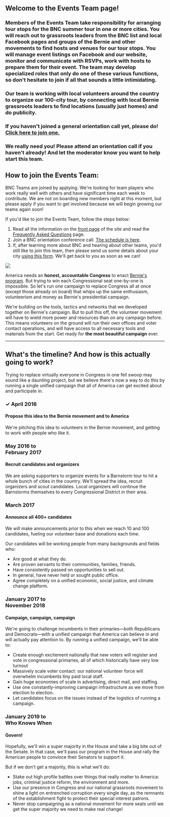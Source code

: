 <head>
    <meta charset="utf-8">
    <meta content="IE=edge" http-equiv="X-UA-Compatible">
    <meta content="width=device-width, initial-scale=1" name="viewport">
    <meta content="Let's elect a Brand New Congress that works for all." name="description">
    <meta content="brand, new, congress, bernie, sanders, political, revolution, elect, progressive, 2016, democrat" name="keywords">
    <meta content="Brand New Congress" name="author">
    <!--     Meta tags for Facebook   -->
    <meta content="http://brandnewcongress.org/eventsteam" property="og:url">
    <meta content="website" property="og:type">
    <meta content="Brand New Congress" property="og:title">
    <meta content="Let's elect a Brand New Congress that works for all." property="og:description">
    <meta content="http://brandnewcongress.github.io/assets/img/bnc-fb-share-img.png" property="og:image">
    <!-- font-awesome-icon-font-->
    <link rel="stylesheet" href="https://maxcdn.bootstrapcdn.com/font-awesome/4.5.0/css/font-awesome.min.css">
    <title>Brand New Congress | Events Team</title>
    <link href='https://fonts.googleapis.com/css?family=Open+Sans:400,700,800,300,600,400italic' rel='stylesheet' type='text/css'>
    <link href="/static-assets/css/toolkit-minimal.css" rel="stylesheet">
    <link href="/static-assets/css/application-minimal.css" rel="stylesheet">
    <link rel="stylesheet" type="text/css" href="/static-assets/css/custom.css">
</head>

<body>

## Welcome to the Events Team page!

### Members of the Events Team take responsibility for arranging tour stops for the BNC summer tour in one or more cities. You will reach out to grassroots leaders from the BNC list and local Facebook pages and groups of the Bernie and other movements to find hosts and venues for our tour stops. You will manage event listings on Facebook and our website, monitor and communicate with RSVPs, work with hosts to prepare them for their event. The team may develop specialized roles that only do one of these various functions, so don't hesitate to join if all that sounds a little intimidating.

### Our team is working with local volunteers around the country to organize our 100-city tour, by connecting with local Bernie grassroots leaders to find locations (usually just homes) and do publicity.

### If you haven't joined a general orientation call yet, please do! [Click here to join one.](/call)

### We really need you! Please attend an orientation call if you haven't already! And let the moderator know you want to help start this team.

## How to join the Events Team:

BNC Teams are joined by applying. We're looking for team players who work really well with others and have significant time each week to contribute. We are not on boarding new members right at this moment, but please apply if you want to get involved because we will begin growing our teams again soon!

If you'd like to join the Events Team, follow the steps below:
1. Read all the information on the [front page](/home) of the site and read the [Frequently Asked Questions](/faq) page.
2. Join a BNC orientation conference call. [The schedule is here](/call).
3. If, after learning more about BNC and hearing about other teams, you'd still like to join this team, then please send us some details about your city [using this form](https://docs.google.com/forms/d/1aViZvPENrXa4Uq-a0UtLU84V_tyxKS35pIAZ8wT98L0/viewform).  We'll get back to you as soon as we can!

<img src="/static-assets/img/hdr-circles-map-988x316@2x.gif" class="circles-map">

America needs an **honest, accountable Congress** to enact [Bernie's program](https://berniesanders.com/issues/). But trying to win each Congressional seat one-by-one is impossible. So let's run one campaign to replace Congress all at once (except those already on board) that whips up the same enthusiasm, volunteerism and money as Bernie's presidential campaign.

We're building on the tools, tactics and networks that we developed together on Bernie's campaign. But to pull this off, the volunteer movement will have to wield more power and resources than on any campaign before. This means volunteers on the ground will run their own offices and voter contact operations, and will have access to all necessary tools and materials from the start. Get ready for **the most beautiful campaign** ever.

---

<a name="timeline"></a>
<h2>What's the timeline? And how is this actually going to work?</h2>
<p>Trying to replace virtually everyone in Congress in one fell swoop may sound like a daunting project, but we believe there's now a way to do this by running a single unified campaign that all of America can get excited about and participate in.</p>
<div class="row">
	<div class="col-lg-3 col-md-3 col-sm-3 col-xs-12">
		<h3 class="text-right">&#10003; April 2016</h3>
	</div>
	<div class="col-lg-8 col-md-8 col-sm-8 col-xs-12 bs-callout bs-callout-primary">
		<h4>Propose this idea to the Bernie movement and to America</h4>
		<p>We're pitching this idea to volunteers in the Bernie movement, and getting to work with people who like it.</p>
	</div>
		<div class="col-lg-1 col-md-1 col-sm-1 col-xs-0">
		</div>
	<div class="col-lg-3 col-md-3 col-sm-3 col-xs-12">
		<h3 class="text-right">May 2016 to <br />February 2017</h3>
	</div>
	<div class="col-lg-8 col-md-8 col-sm-8 col-xs-12 bs-callout bs-callout-warning">
		<h4>Recruit candidates and organizers</h4>
		<p>We are asking supporters to organize events for a Barnstorm tour to hit a whole bunch of cities in the country. We'll spread the idea, recruit organizers and scout candidates. Local organizers will continue the Barnstorms themselves to every Congressional District in their area.</p>
	</div>
	<div class="col-lg-1 col-md-1 col-sm-1 col-xs-0">
	</div>
	<div class="col-lg-3 col-md-3 col-sm-3 col-xs-12">
		<h3 class="text-right">March 2017</h3>
	</div>
	<div class="col-lg-8 col-md-8 col-sm-8 col-xs-12 bs-callout bs-callout-success">
		<h4>Announce all 400+ candidates</h4>
		<p>We will make announcements prior to this when we reach 10 and 100 candidates, fueling our volunteer base and donations each time.
		<p>Our candidates will be working people from many backgrounds and fields who:</p>
		<ul>
			<li>Are good at what they do. </li>
			<li>Are proven servants to their communities, families, friends.</li>
			<li>Have consistently passed on opportunities to sell out.</li>
			<li>In general, have never held or sought public office.</li>
			<li>Agree completely on a unified economic, social justice, and climate change platform.</li>
		</ul>
	</div>
	<div class="col-lg-1 col-md-1 col-sm-1 col-xs-0">
	</div>
	<div class="col-lg-3 col-md-3 col-sm-3 col-xs-12">
		<h3 class="text-right">January 2017 to<br />November 2018</h3>
	</div>
	<div class="col-lg-8 col-md-8 col-sm-8 col-xs-12 bs-callout bs-callout-primary">
		<h4>Campaign, campaign, campaign</h4>
		<p>We're going to challenge incumbents in their primaries&mdash;both Republicans and Democrats&mdash;with a unified campaign that America can believe in and will actually pay attention to. By running a unified campaign, we'll be able to: </p>
		<ul>
			<li>Create enough excitement nationally that new voters will register and vote in congressional primaries, all of which historically have very low turnout</li>
			<li>Massively scale voter contact: our national volunteer force will overwhelm incumbents tiny paid local staff.</li>
			<li>Gain huge economies of scale in advertising, direct mail, and staffing.</li>
			<li>Use one constantly-improving campaign infrastructure as we move from election to election.</li>
			<li>Let candidates focus on the issues instead of the logistics of running a campaign.</li>
		</ul>
	</div>
	<div class="col-lg-1 col-md-1 col-sm-1 col-xs-0">
	</div>
	<div class="col-lg-3 col-md-3 col-sm-3 col-xs-12">
		<h3 class="text-right">January 2019 to<br />Who Knows When</h3>
	</div>
	<div class="col-lg-8 col-md-8 col-sm-8 col-xs-12 bs-callout bs-callout-success">
		<h4>Govern!</h4>
		<p>Hopefully, we'll win a super majority in the House and take a big bite out of the Senate. In that case, we'll pass our program in the House and rally the American people to convince their Senators to support it.</p>
		<p>But if we don't get a majority, this is what we'll do:</p>
		<ul>
			<li>Stake out high profile battles over things that really matter to America: jobs, criminal justice reform, the environment and more. </li>
			<li>Use our presence in Congress and our national grassroots movement to shine a light on entrenched corruption every single day, as the remnants of the establishment fight to protect their special interest patrons.</li>
			<li>Never stop campaigning as a national movement for more seats until we get the super majority we need to make real change!</li>
		</ul>
	</div>
</div>

</body>